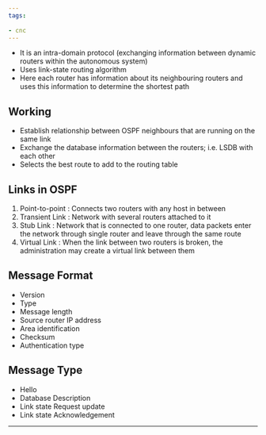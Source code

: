 ```yaml
---
tags:
  
- cnc
---
```

- It is an intra-domain protocol (exchanging information between dynamic routers within the autonomous system)
- Uses link-state routing algorithm
- Here each router has information about its neighbouring routers and uses this information to determine the shortest path

## Working

- Establish relationship between OSPF neighbours that are running on the same link
- Exchange the database information between the routers; i.e. LSDB with each other
- Selects the best route to add to the routing table

## Links in OSPF

1. Point-to-point : Connects two routers with any host in between
2. Transient Link : Network with several routers attached to it 
3. Stub Link : Network that is connected to one router, data packets enter the network through single router and leave through the same route
4. Virtual Link  : When the link between two routers is broken, the administration may create a virtual link between them

## Message Format

- Version
- Type
- Message length
- Source router IP address
- Area identification
- Checksum
- Authentication type

## Message Type

- Hello
- Database Description
- Link state Request update
- Link state Acknowledgement

---

